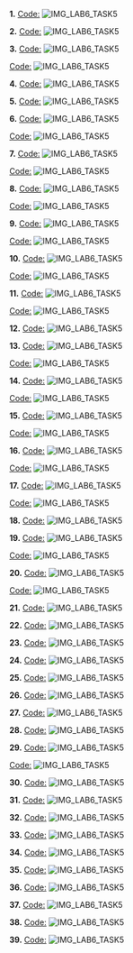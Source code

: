 **1.** 
[Code:](Scripts/1_var1.sql)
![IMG_LAB6_TASK5](Images/1_(1_var).png)

**2.** 
[Code:](Scripts/1_var1.sql)
![IMG_LAB6_TASK5](Images/2_(1_var).png)

**3.**
[Code:](Scripts/3_var1.sql)
![IMG_LAB6_TASK5](Images/3_(1_var).png)

[Code:](Scripts/3_var2.sql)
![IMG_LAB6_TASK5](Images/3_(2_var).png)

**4.**
[Code:](Scripts/4_var1.sql)
![IMG_LAB6_TASK5](Images/4_(1_var).png)

**5.**
[Code:](Scripts/5_var1.sql)
![IMG_LAB6_TASK5](Images/5_(1_var).png)

**6.**
[Code:](Scripts/6_var1.sql)
![IMG_LAB6_TASK5](Images/6_(1_var).png)

[Code:](Scripts/6_var2.sql)
![IMG_LAB6_TASK5](Images/6_(2_var).png)

**7.**
[Code:](Scripts/7_var1.sql)
![IMG_LAB6_TASK5](Images/7_(1_var).png)

[Code:](Scripts/7_var2.sql)
![IMG_LAB6_TASK5](Images/7_(2_var).png)

**8.**
[Code:](Scripts/8_var1.sql)
![IMG_LAB6_TASK5](Images/8_(1_var).png)

[Code:](Scripts/8_var2.sql)
![IMG_LAB6_TASK5](Images/8_(2_var).png)

**9.**
[Code:](Scripts/9_var1.sql)
![IMG_LAB6_TASK5](Images/9_(1_var).png)

[Code:](Scripts/9_var2.sql)
![IMG_LAB6_TASK5](Images/9_(2_var).png)

**10.**
[Code:](Scripts/10_var1.sql)
![IMG_LAB6_TASK5](Images/10_(1_var).png)

[Code:](Scripts/10_var2.sql)
![IMG_LAB6_TASK5](Images/10_(2_var).png)

**11.**
[Code:](Scripts/11_var1.sql)
![IMG_LAB6_TASK5](Images/11_(1_var).png)

[Code:](Scripts/11_var2.sql)
![IMG_LAB6_TASK5](Images/11_(2_var).png)

**12.**
[Code:](Scripts/12_var1.sql)
![IMG_LAB6_TASK5](Images/12_(1_var).png)

**13.**
[Code:](Scripts/13_var1.sql)
![IMG_LAB6_TASK5](Images/13_(1_var).png)

[Code:](Scripts/13_var2.sql)
![IMG_LAB6_TASK5](Images/13_(2_var).png)

**14.**
[Code:](Scripts/14_var1.sql)
![IMG_LAB6_TASK5](Images/14_(1_var).png)

[Code:](Scripts/14_var2.sql)
![IMG_LAB6_TASK5](Images/14_(2_var).png)

**15.**
[Code:](Scripts/15_var1.sql)
![IMG_LAB6_TASK5](Images/15_(1_var).png)

[Code:](Scripts/15_var2.sql)
![IMG_LAB6_TASK5](Images/15_(2_var).png)

**16.** 
[Code:](Scripts/16_var1.sql)
![IMG_LAB6_TASK5](Images/16_(1_var).png)

[Code:](Scripts/16_var2.sql)
![IMG_LAB6_TASK5](Images/16_(2_var).png)

**17.**
[Code:](Scripts/17_var1.sql)
![IMG_LAB6_TASK5](Images/17_(1_var).png)

[Code:](Scripts/17_var2.sql)
![IMG_LAB6_TASK5](Images/17_(2_var).png)

**18.**
[Code:](Scripts/18_var1.sql)
![IMG_LAB6_TASK5](Images/18_(1_var).png)

**19.**
[Code:](Scripts/19_var1.sql)
![IMG_LAB6_TASK5](Images/19_(1_var).png)

[Code:](Scripts/19_var2.sql)
![IMG_LAB6_TASK5](Images/19_(2_var).png)

**20.**
[Code:](Scripts/20_var1.sql)
![IMG_LAB6_TASK5](Images/20_(1_var).png)

[Code:](Scripts/20_var2.sql)
![IMG_LAB6_TASK5](Images/20_(2_var).png)

**21.**
[Code:](Scripts/21_var1.sql)
![IMG_LAB6_TASK5](Images/21_(1_var).png)

**22.**
[Code:](Scripts/22_var1.sql)
![IMG_LAB6_TASK5](Images/22_(1_var).png)

**23.**
[Code:](Scripts/23_var1.sql)
![IMG_LAB6_TASK5](Images/23_(1_var).png)

**24.**
[Code:](Scripts/24_var1.sql)
![IMG_LAB6_TASK5](Images/24_(1_var).png)

**25.**
[Code:](Scripts/25_var1.sql)
![IMG_LAB6_TASK5](Images/25_(1_var).png)

**26.**
[Code:](Scripts/26_var1.sql)
![IMG_LAB6_TASK5](Images/26_(1_var).png)

**27.**
[Code:](Scripts/27_var1.sql)
![IMG_LAB6_TASK5](Images/27_(1_var).png)

**28.**
[Code:](Scripts/28_var1.sql)
![IMG_LAB6_TASK5](Images/28_(1_var).png)

**29.**
[Code:](Scripts/29_var1.sql)
![IMG_LAB6_TASK5](Images/29_(1_var).png)

[Code:](Scripts/29_var2.sql)
![IMG_LAB6_TASK5](Images/29_(2_var).png)

**30.**
[Code:](Scripts/30_var1.sql)
![IMG_LAB6_TASK5](Images/30_(1_var).png)

**31.**
[Code:](Scripts/31_var1.sql)
![IMG_LAB6_TASK5](Images/31_(1_var).png)

**32.**
[Code:](Scripts/32_var1.sql)
![IMG_LAB6_TASK5](Images/32_(1_var).png)

**33.**
[Code:](Scripts/33_var1.sql)
![IMG_LAB6_TASK5](Images/33_(1_var).png)

**34.**
[Code:](Scripts/34_var1.sql)
![IMG_LAB6_TASK5](Images/34_(1_var).png)

**35.**
[Code:](Scripts/35_var1.sql)
![IMG_LAB6_TASK5](Images/35_(1_var).png)

**36.**
[Code:](Scripts/36_var1.sql)
![IMG_LAB6_TASK5](Images/36_(1_var).png)

**37.**
[Code:](Scripts/37_var1.sql)
![IMG_LAB6_TASK5](Images/37_(1_var).png)

**38.**
[Code:](Scripts/38_var1.sql)
![IMG_LAB6_TASK5](Images/38_(1_var).png)

**39.**
[Code:](Scripts/39_var1.sql)
![IMG_LAB6_TASK5](Images/39_(1_var).png)
